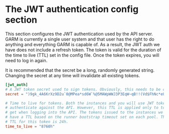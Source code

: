 # The JWT authentication config section

This section configures the JWT authentication used by the API server. GARM is currently a single user system and that user has the right to do anything and everything GARM is capable of. As a result, the JWT auth we have does not include a refresh token. The token is valid for the duration of the time to live (TTL) set in the config file. Once the token expires, you will need to log in again.

It is recommended that the secret be a long, randomly generated string. Changing the secret at any time will invalidate all existing tokens.

```toml
[jwt_auth]
# A JWT token secret used to sign tokens. Obviously, this needs to be changed :).
secret = ")9gk_4A6KrXz9D2u`0@MPea*sd6W`%@5MAWpWWJ3P3EqW~qB!!(Vd$FhNc*eU4vG"

# Time to live for tokens. Both the instances and you will use JWT tokens to
# authenticate against the API. However, this TTL is applied only to tokens you
# get when logging into the API. The tokens issued to the instances we manage,
# have a TTL based on the runner bootstrap timeout set on each pool. The minimum
# TTL for this token is 24h.
time_to_live = "8760h"
```